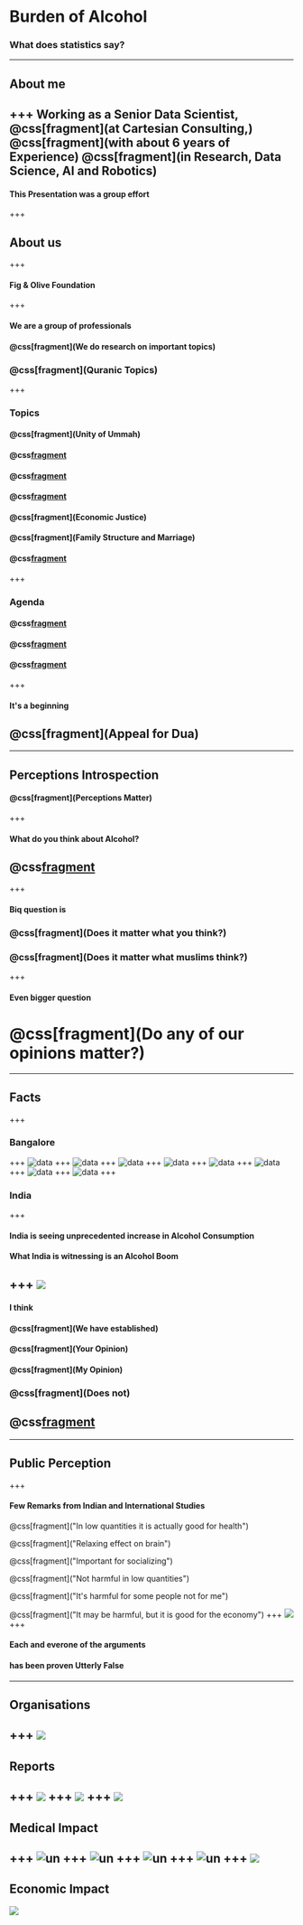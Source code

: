# Burden of Alcohol
### What does statistics say?
---
## About me
+++
Working as a Senior Data Scientist,
@css[fragment](at Cartesian Consulting,)
@css[fragment](with about 6 years of Experience)
@css[fragment](in Research, Data Science, AI and Robotics)
---
#### This Presentation was a group effort
+++
## About us
+++
#### Fig & Olive Foundation
+++
#### We are a group of professionals
#### @css[fragment](We do research on important topics)
### @css[fragment](Quranic Topics)
+++
### Topics
#### @css[fragment](Unity of Ummah)
#### @css[fragment](Modesty)
#### @css[fragment](Corruption)
#### @css[fragment](Homosexuality)
#### @css[fragment](Economic Justice)
#### @css[fragment](Family Structure and Marriage)
#### @css[fragment](Alcoholism)
+++
### Agenda
#### @css[fragment](Document)
#### @css[fragment](Design)
#### @css[fragment](Deliver)
+++
#### It's a beginning
## @css[fragment](Appeal for Dua)
---
## Perceptions Introspection
#### @css[fragment](Perceptions Matter)
+++
#### What do you think about Alcohol?
## @css[fragment](Astaghfirullah)
+++
#### Biq question is
### @css[fragment](Does it matter what you think?)
### @css[fragment](Does it matter what muslims think?)
+++
#### Even bigger question
# @css[fragment](Do any of our opinions matter?)
---
## Facts
+++
### Bangalore
+++
![data](https://i.imgur.com/nPicNkg.png)
+++
![data](https://i.imgur.com/skcOPKz.png)
+++
![data](https://i.imgur.com/pokqNV5.png)
+++
![data](https://i.imgur.com/SFCOtrh.png)
+++
![data](https://i.imgur.com/VfyqhwW.png)
+++
![data](https://i.imgur.com/bqFHGka.png)
+++
![data](https://i.imgur.com/5h07J76.png)
+++
![data](https://i.imgur.com/VBRAmGy.png)
+++
### India
+++
#### India is seeing unprecedented increase in Alcohol Consumption
#### What India is witnessing is an Alcohol Boom
+++
![](https://i.imgur.com/3hki5E7.png)
---
#### I think
#### @css[fragment](We have established)
#### @css[fragment](Your Opinion)
#### @css[fragment](My Opinion)
### @css[fragment](Does not)
## @css[fragment](Matter)
---
## Public Perception
+++
#### Few Remarks from Indian and International Studies
@css[fragment]("In low quantities it is actually good for health")

@css[fragment]("Relaxing effect on brain")

@css[fragment]("Important for socializing")

@css[fragment]("Not harmful in low quantities")

@css[fragment]("It's harmful for some people not for me")

@css[fragment]("It may be harmful, but it is good for the economy")
+++
![](https://i.imgur.com/7Uvv4JZ.png)
+++
#### Each and everone of the arguments
#### has been proven Utterly False
---
## Organisations
+++
![](https://i.imgur.com/oyXeAg7.png)
---
## Reports
+++
![](https://i.imgur.com/n3kFQgy.png)
+++
![](https://i.imgur.com/v23Cme9.png)
+++
![](https://i.imgur.com/ExMUZTd.png)
---
## Medical Impact
+++
![un](https://i.imgur.com/ZZxgux5.png)
+++
![un](https://i.imgur.com/lV32bG5.png)
+++
![un](https://i.imgur.com/ENlUvFN.png)
+++
![un](https://i.imgur.com/HdxG4QX.png)
+++
![](https://i.imgur.com/cUtNC0r.png)
--- 
## Economic Impact
![](https://i.imgur.com/1XBiH4W.png)
